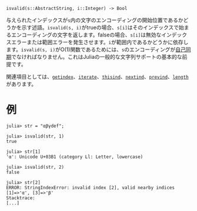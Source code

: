 ```
isvalid(s::AbstractString, i::Integer) -> Bool
```

与えられたインデックスが`s`内の文字のエンコーディングの開始位置であるかどうかを示す述語。`isvalid(s, i)`がtrueの場合、`s[i]`はそのインデックスで始まるエンコーディングの文字を返します。falseの場合、`s[i]`は無効なインデックスエラーまたは範囲エラーを発生させます。`i`が範囲内であるかどうかに依存します。`isvalid(s, i)`がO(1)関数であるためには、`s`のエンコーディングが[自己同期](https://en.wikipedia.org/wiki/Self-synchronizing_code)でなければなりません。これはJuliaの一般的な文字列サポートの基本的な前提です。

関連項目としては、[`getindex`](@ref)、[`iterate`](@ref)、[`thisind`](@ref)、[`nextind`](@ref)、[`prevind`](@ref)、[`length`](@ref)があります。

# 例

```jldoctest
julia> str = "αβγdef";

julia> isvalid(str, 1)
true

julia> str[1]
'α': Unicode U+03B1 (category Ll: Letter, lowercase)

julia> isvalid(str, 2)
false

julia> str[2]
ERROR: StringIndexError: invalid index [2], valid nearby indices [1]=>'α', [3]=>'β'
Stacktrace:
[...]
```
